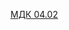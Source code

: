 [МДК 04.02](https://disk.yandex.ru/client/disk/%D0%9A%D0%9E%D0%A1%D0%95%D0%9D%D0%9A%D0%9E%D0%92/%D0%9C%D0%94%D0%9A.04.02)
